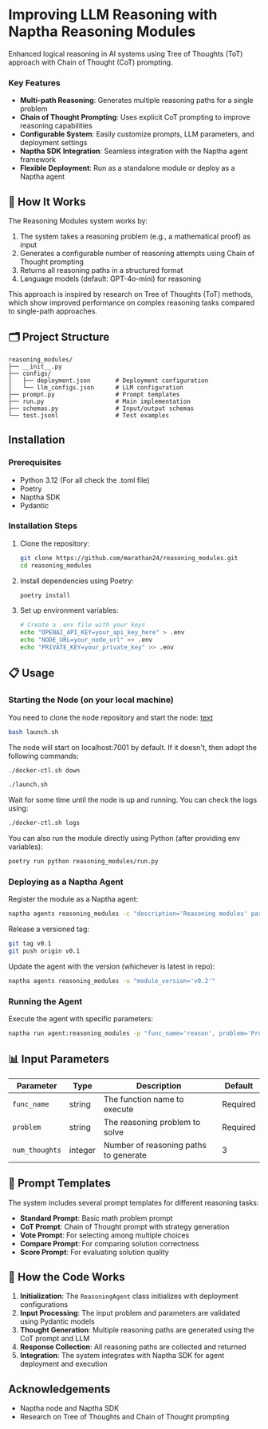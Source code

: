 # Improving LLM Reasoning with Naptha Reasoning Modules

Enhanced logical reasoning in AI systems using Tree of Thoughts (ToT) approach with Chain of Thought (CoT) prompting.

### Key Features

- **Multi-path Reasoning**: Generates multiple reasoning paths for a single problem
- **Chain of Thought Prompting**: Uses explicit CoT prompting to improve reasoning capabilities
- **Configurable System**: Easily customize prompts, LLM parameters, and deployment settings
- **Naptha SDK Integration**: Seamless integration with the Naptha agent framework
- **Flexible Deployment**: Run as a standalone module or deploy as a Naptha agent

## 🧩 How It Works

The Reasoning Modules system works by:

1. The system takes a reasoning problem (e.g., a mathematical proof) as input
2. Generates a configurable number of reasoning attempts using Chain of Thought prompting
3. Returns all reasoning paths in a structured format
4. Language models (default: GPT-4o-mini) for reasoning

This approach is inspired by research on Tree of Thoughts (ToT) methods, which show improved performance on complex reasoning tasks compared to single-path approaches.

## 🗂️ Project Structure

```
reasoning_modules/
├── __init__.py
├── configs/
│   ├── deployment.json       # Deployment configuration
│   └── llm_configs.json      # LLM configuration
├── prompt.py                 # Prompt templates
├── run.py                    # Main implementation
├── schemas.py                # Input/output schemas
└── test.jsonl                # Test examples
```

## Installation

### Prerequisites

- Python 3.12 (For all check the .toml file)
- Poetry
- Naptha SDK
- Pydantic

### Installation Steps

1. Clone the repository:
   ```bash
   git clone https://github.com/marathan24/reasoning_modules.git
   cd reasoning_modules
   ```

2. Install dependencies using Poetry:
   ```bash
   poetry install
   ```

3. Set up environment variables:
   ```bash
   # Create a .env file with your keys
   echo "OPENAI_API_KEY=your_api_key_here" > .env
   echo "NODE_URL=your_node_url" >> .env
   echo "PRIVATE_KEY=your_private_key" >> .env
   ```

## 📋 Usage

### Starting the Node (on your local machine)

You need to clone the node repository and start the node: [text](https://github.com/NapthaAI/naptha-node)

```bash
bash launch.sh
```
The node will start on localhost:7001 by default. If it doesn't, then adopt the following commands:


```bash
./docker-ctl.sh down
```

```bash
./launch.sh
```

Wait for some time until the node is up and running. You can check the logs using:

```bash
./docker-ctl.sh logs
```

You can also run the module directly using Python (after providing env variables):

```bash
poetry run python reasoning_modules/run.py
```

### Deploying as a Naptha Agent

Register the module as a Naptha agent:

```bash
naptha agents reasoning_modules -c "description='Reasoning modules' parameters='{"func_name": "str", "problem": "str", "num_thoughts": "int"}' module_url='https://github.com/marathan24/reasoning_modules'"
```

Release a versioned tag:

```bash
git tag v0.1
git push origin v0.1
```

Update the agent with the version (whichever is latest in repo):

```bash
naptha agents reasoning_modules -u "module_version='v0.2'" 
```

### Running the Agent

Execute the agent with specific parameters:

```bash
naptha run agent:reasoning_modules -p "func_name='reason', problem='Prove that if n is a positive integer, then the sum of the first n positive odd integers equals n^2', num_thoughts=3"
```

## 📊 Input Parameters

| Parameter | Type | Description | Default |
|-----------|------|-------------|---------|
| `func_name` | string | The function name to execute | Required |
| `problem` | string | The reasoning problem to solve | Required |
| `num_thoughts` | integer | Number of reasoning paths to generate | 3 |

## 📝 Prompt Templates

The system includes several prompt templates for different reasoning tasks:

- **Standard Prompt**: Basic math problem prompt
- **CoT Prompt**: Chain of Thought prompt with strategy generation
- **Vote Prompt**: For selecting among multiple choices
- **Compare Prompt**: For comparing solution correctness
- **Score Prompt**: For evaluating solution quality

## 🔄 How the Code Works

1. **Initialization**: The `ReasoningAgent` class initializes with deployment configurations
2. **Input Processing**: The input problem and parameters are validated using Pydantic models
3. **Thought Generation**: Multiple reasoning paths are generated using the CoT prompt and LLM
4. **Response Collection**: All reasoning paths are collected and returned
5. **Integration**: The system integrates with Naptha SDK for agent deployment and execution

## Acknowledgements

- Naptha node and Naptha SDK
- Research on Tree of Thoughts and Chain of Thought prompting